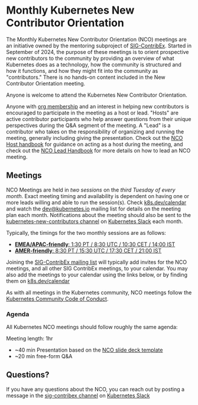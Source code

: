 # Monthly Kubernetes New Contributor Orientation
The Monthly Kubernetes New Contributor Orientation (NCO) meetings are an initiative owned by the mentoring subproject of [SIG-ContribEx](../../sig-contributor-experience/). Started in September of 2024, the purpose of these meetings is to orient prospective new contributors to the community by providing an overview of what Kubernetes does as a technology, how the community is structured and how it functions, and how they might fit into the community as "contributors." There is no hands-on content included in the New Contributor Orientation meeting.


Anyone is welcome to attend the Kubernetes New Contributor Orientation.


Anyone with [org membership](https://github.com/kubernetes/community/blob/master/community-membership.md#member) and an interest in helping new contributors is encouraged to participate in the meeting as a host or lead. "Hosts" are active contributor participants who help answer questions from their unique perspectives during the Q&A segment of the meeting. A "Lead" is a contributor who takes on the responsibility of organizing and running the meeting, generally including giving the presentation. Check out the [NCO Host handbook](nco-host-handbook.md) for guidance on acting as a host during the meeting, and check out the [NCO Lead Handbook](nco-lead-handbook.md) for more details on how to lead an NCO meeting.


## Meetings
NCO Meetings are held in *two sessions* on the *third Tuesday of every month*. Exact meeting timing and availability is dependent on having one or more leads willing and able to run the session(s). Check [k8s.dev/calendar](https://k8s.dev/calendar) and watch the dev@kubernetes.io mailing list for details on the meeting plan each month. Notifications about the meeting should also be sent to the [kubernetes-new-contributors channel](https://kubernetes.slack.com/archives/C09R23FHP) on [Kubernetes Slack](https://slack.k8s.io/) each month.

Typically, the timings for the two monthly sessions are as follows:

* [**EMEA/APAC-friendly**: 1:30 PT / 8:30 UTC / 10:30 CET / 14:00 IST](https://calendar.google.com/calendar/event?action=TEMPLATE&tmeid=NXVpdGhoMWRyMGhpMDZjdWxqYzhwajloYXVfMjAyNDA5MTdUMDgzMDAwWiBjOGJhZmVmMDRzMTJyYTBna3FxbDZmY2hqY0Bn&tmsrc=c8bafef04s12ra0gkqql6fchjc%40group.calendar.google.com&scp=ALL)
* [**AMER-friendly**: 8:30 PT / 15:30 UTC / 17:30 CET / 21:00 IST](https://calendar.google.com/calendar/event?action=TEMPLATE&tmeid=MnZqMXVmazZhNWJ2aTNldmE3Y2FvYnRkZTBfMjAyNDA5MTdUMTUzMDAwWiBjOGJhZmVmMDRzMTJyYTBna3FxbDZmY2hqY0Bn&tmsrc=c8bafef04s12ra0gkqql6fchjc%40group.calendar.google.com&scp=ALL)


Joining the [SIG-ContribEx mailing list](https://groups.google.com/forum/#!forum/kubernetes-sig-contribex) will typically add invites for the NCO meetings, and all other SIG ContribEx meetings, to your calendar. You may also add the meetings to your calendar using the links below, or by finding them on [k8s.dev/calendar](https://k8s.dev/calendar)

As with all meetings in the Kubernetes community, NCO meetings follow the [Kubernetes Community Code of Conduct](https://kubernetes.io/community/code-of-conduct/).

### Agenda
All Kubernetes NCO meetings should follow roughly the same agenda:

Meeting length: 1hr
* ~40 min Presentation based on the [NCO slide deck template](nco-slides/TEMPLATE%20%5BMONTH%5D%20New%20Contributor%20Orientation.pdf)
* ~20 min free-form Q&A

## Questions?
If you have any questions about the NCO, you can reach out by posting a message in the [sig-contribex channel](https://kubernetes.slack.com/archives/C1TU9EB9S) on [Kubernetes Slack](https://slack.k8s.io/)
